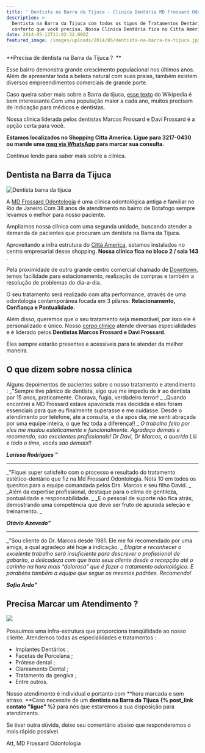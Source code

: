 ```yaml
---
title: ' Dentista na Barra da Tijuca - Clinica Dentária MD Frossard Odontologia'
description: >-
  Dentista na Barra da Tijuca com todos os tipos de Tratamentos Dentários e o
  conforto que você precisa. Nossa Clínica Dentária fica no Citta América.
date: 2014-05-12T11:02:32.000Z
featured_image: /images/uploads/2014/05/dentista-na-barra-da-tijuca.jpg
---
```

**Precisa de dentista na Barra da Tijuca ?  ** 

Esse bairro demonstra grande crescimento populacional nos últimos anos. Além de apresentar toda a beleza natural com suas praias, também existem diversos empreendimentos comerciais de grande porte. 

Caso queira saber mais sobre a Barra da tijuca, [esse texto](https://pt.wikipedia.org/wiki/Barra_da_Tijuca) do Wikipedia é bem interessante.Com uma população maior a cada ano, muitos precisam de indicação para médicos e dentistas. 

Nossa clínica liderada pelos dentistas Marcos Frossard e Davi Frossard é a opção certa para você. 

**Estamos localizados no Shopping Citta America. Ligue para 3217-0430 ou mande uma [msg via WhatsApp](https://api.whatsapp.com/send?phone=55021976637803) para marcar sua consulta.** 

Continue lendo para saber mais sobre a clínica.

## Dentista na Barra da Tijuca

![Dentista barra da tijuca ](/images/uploads/2014/05/Dentista-barra-da-tijuca-4-1024x682.jpg) 

A [MD Frossard Odontologia](/estrutura/) é uma clínica odontológica antiga e familiar no Rio de Janeiro.Com 38 anos de atendimento no bairro de Botafogo sempre levamos o melhor para nosso paciente. 

Ampliamos nossa clínica com uma segunda unidade, buscando atender a demanda de pacientes que procuram um dentista na Barra da Tijuca. 

Aproveitando a infra estrutura do [Città America](http://citta-america.com.br "Citta America"), estamos instalados no centro empresarial desse shopping. **Nossa clínica fica no bloco 2 / sala 143** . 

Pela proximidade de outro grande centro comercial chamado de [Downtown](http://downtown.com.br "Shoppin Downtown"), temos facilidade para estacionamento, realização de compras e também a resolução de problemas do dia-a-dia. 

O seu tratamento será realizado com alta performance, através de uma odontologia contemporânea focada em 3 pilares: **Relacionamento, Confiança e Pontualidade.** 

Além disso, queremos que o seu tratamento seja memorável, por isso ele é personalizado e único. Nosso [corpo clínico](/equipe/) atende diversas especialidades e é liderado pelos **Dentistas Marcos Frossard e Davi Frossard**. 

Eles sempre estarão presentes e acessíveis para te atender da melhor maneira.

## O que dizem sobre nossa clínica 

Alguns depoimentos de pacientes sobre o nosso tratamento e atendimento : _"Sempre tive pânico de dentista, algo que me impediu de ir ao dentista por 15 anos, praticamente. Chorava, fugia, verdadeiro terror! _ _Quando encontrei a MD Frossard estava apavorada mas decidida e eles foram essenciais para que eu finalmente superasse e me cuidasse. Desde o atendimento por telefone, ate a consulta, e dia apos dia, me senti abraçada por uma equipe inteira, o que fez toda a diferença!! _ _O trabalho feito por eles me mudou esteticamente e funcionalmente. Agradeço demais e recomendo, sao excelentes profissionais! Dr Davi, Dr Marcos, a querida Lili e todo o time, vocês sao demais!!_ 

**_Larissa Rodrigues "_**

- - -

_"Fiquei super satisfeito com o processo e resultado do tratamento estético-dentário que fiz na Md Frossard Odontologia. Nota 10 em todos os quesitos para a equipe comandada pelos Drs. Marcos e seu filho David. _ _Além da expertise profissional, destaque para o clima de gentileza, pontualidade e responsabilidade. _ _E o pessoal de suporte não fica atrás, demostrando uma competência que deve ser fruto de apurada seleção e treinamento. _ 

**_Otávio Azevedo"_**

- - -

_"Sou cliente do Dr. Marcos desde 1981. Ele me foi recomendado por uma amiga, a qual agradeço até hoje a indicação. _ _Elogiar e reconhecer o excelente trabalho será insuficiente para descrever o profissional de gabarito, a delicadeza com que trata seus cliente desde a recepção até o carinho na hora mais “dolorosa” que é fazer o tratamento odontológico. E parabéns também a equipe que segue os mesmos padrões. Recomendo!_ 

**_Sofia Ardo"_**

## Precisa Marcar um Atendimento ?

![](/images/uploads/2014/05/dentista-na-barra-da-tijuca-RJ.jpg)   

Possuímos uma infra-estrutura que proporciona tranqüilidade ao nosso cliente. Atendemos todas as especialidades e tratamentos :

* Implantes Dentários ;
* Facetas de Porcelana ;
* Prótese dental ;
* Clareamento Dental ;
* Tratamento da gengiva ;
* Entre outros.

Nosso atendimento é individual e portanto com **hora marcada e sem atraso. **Caso necessite de um **dentista na Barra da Tijuca** **{% post_link contato "ligue" %}** para nós que estaremos a sua disposição para atendimento. 

Se tiver outra dúvida, deixe seu comentário abaixo que responderemos o mais rápido possível. 

Att, MD Frossard Odontologia

